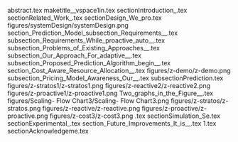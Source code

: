 abstract.tex
maketitle__vspace1in.tex
sectionIntroduction_.tex
sectionRelated_Work_.tex
sectionDesign_We_pro.tex
figures/systemDesign/systemDesign.png
section_Prediction_Model_subsection_Requirements__.tex
subsection_Requirements_While_proactive_auto__.tex
subsection_Problems_of_Existing_Approaches__.tex
subsection_Our_Approach_For_adaptive__.tex
subsection_Proposed_Prediction_Algorithm_begin__.tex
section_Cost_Aware_Resource_Allocation__.tex
figures/z-demo/z-demo.png
subsection_Pricing_Model_Awareness_Our__.tex
subsectionPrediction.tex
figures/z-stratos1/z-stratos1.png
figures/z-reactive2/z-reactive2.png
figures/z-proactive1/z-proactive1.png
Two_graphs_in_the_Figure__.tex
figures/Scaling- Flow Chart3/Scaling- Flow Chart3.png
figures/z-stratos/z-stratos.png
figures/z-reactive/z-reactive.png
figures/z-proactive/z-proactive.png
figures/z-cost3/z-cost3.png
.tex
sectionSimulation_Se.tex
sectionExperimental_.tex
section_Future_Improvements_It_is__.tex
1.tex
sectionAcknowledgeme.tex

